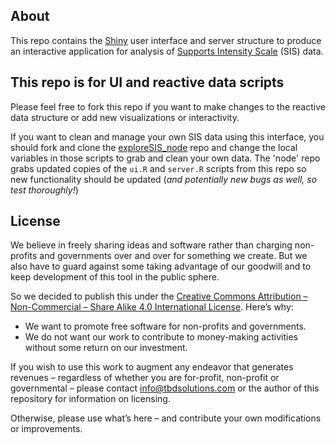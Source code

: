 ## About
This repo contains the [Shiny](http://shiny.rstudio.com/) user interface and server structure to produce an interactive application for analysis of [Supports Intensity Scale](https://aaidd.org/publications/supports-intensity-scale#.VsU2kObNUrc) (SIS) data.  

## This repo is for UI and reactive data scripts
Please feel free to fork this repo if you want to make changes to the reactive data structure or add new visualizations or interactivity.

If you want to clean and manage your own SIS data using this interface, you should fork and clone the [exploreSIS_node](https://github.com/j-hagedorn/exploreSIS_node) repo and change the local variables in those scripts to grab and clean your own data.  The 'node' repo grabs updated copies of the `ui.R` and `server.R` scripts from this repo so new functionality should be updated (*and potentially new bugs as well, so test thoroughly!*)

## License
We believe in freely sharing ideas and software rather than charging non-profits and governments over and over for something we create.  But we also have to guard against some taking advantage of our goodwill and to keep development of this tool in the public sphere. 
 
So we decided to publish this under the [Creative Commons Attribution – Non-Commercial – Share Alike 4.0 International License](http://creativecommons.org/licenses/by-nc-sa/4.0/). Here’s why:
* We want to promote free software for non-profits and governments.
* We do not want our work to contribute to money-making activities without some return on our investment.

If you wish to use this work to augment any endeavor that generates revenues – regardless of whether you are for-profit, non-profit or governmental – please contact [info@tbdsolutions.com](info@tbdsolutions.com) or the author of this repository for information on licensing.

Otherwise, please use what’s here – and contribute your own modifications or improvements. 

